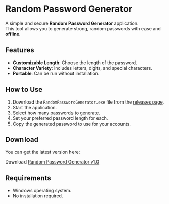 # Random Password Generator

A simple and secure **Random Password Generator** application.  
This tool allows you to generate strong, random passwords with ease and **offline**.

## Features

- **Customizable Length**: Choose the length of the password.
- **Character Variety**: Includes letters, digits, and special characters.
- **Portable**: Can be run without installation.

## How to Use

1. Download the `RandomPasswordGenerator.exe` file from the [releases page](https://github.com/Filip-Peev/Random-Password-Generator/releases/).
2. Start the application.
3. Select how many passwords to generate.
4. Set your preferred password length for each.
5. Copy the generated password to use for your accounts.

## Download

You can get the latest version here:

Download [Random Password Generator v1.0](https://github.com/Filip-Peev/Random-Password-Generator/releases/download/v1.0/RandomPasswordGenerator.exe)

## Requirements

- Windows operating system.
- No installation required.
